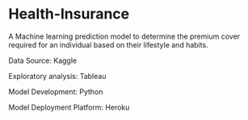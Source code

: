 # Health-Insurance
A Machine learning prediction model to determine the premium cover required for an individual based on their lifestyle and habits.

Data Source: Kaggle

Exploratory analysis: Tableau

Model Development: Python

Model Deployment Platform: Heroku

